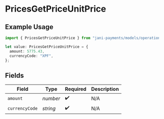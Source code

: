 # PricesGetPriceUnitPrice

## Example Usage

```typescript
import { PricesGetPriceUnitPrice } from "jani-payments/models/operations";

let value: PricesGetPriceUnitPrice = {
  amount: 5775.43,
  currencyCode: "XPF",
};
```

## Fields

| Field              | Type               | Required           | Description        |
| ------------------ | ------------------ | ------------------ | ------------------ |
| `amount`           | *number*           | :heavy_check_mark: | N/A                |
| `currencyCode`     | *string*           | :heavy_check_mark: | N/A                |